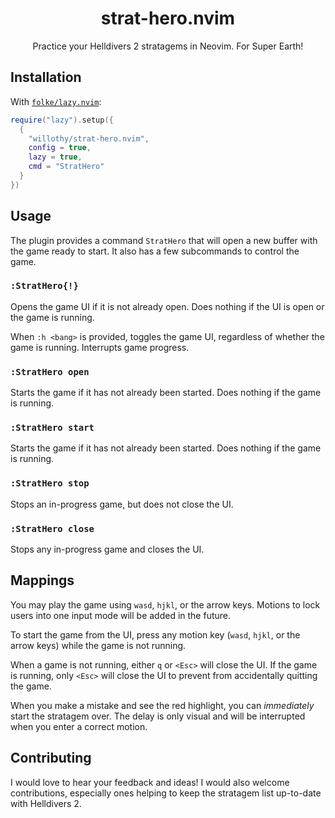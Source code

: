 <h1 align='center'>
  strat-hero.nvim
</h1>

<p align='center'>
  Practice your Helldivers 2 stratagems in Neovim. For Super Earth!
</p>

## Installation

With [`folke/lazy.nvim`](https://github.com/folke/lazy.nvim):

```lua
require("lazy").setup({
  {
    "willothy/strat-hero.nvim",
    config = true,
    lazy = true,
    cmd = "StratHero"
  }
})
```

## Usage

The plugin provides a command `StratHero` that will open a new buffer with the game ready to start. It also has a few subcommands to
control the game.

### `:StratHero{!}`

Opens the game UI if it is not already open. Does nothing if the UI is open or the game is running.

When `:h <bang>` is provided, toggles the game UI, regardless of whether the game is running. Interrupts game progress.

### `:StratHero open`

Starts the game if it has not already been started. Does nothing if the game is running.

### `:StratHero start`

Starts the game if it has not already been started. Does nothing if the game is running.

### `:StratHero stop`

Stops an in-progress game, but does not close the UI.

### `:StratHero close`

Stops any in-progress game and closes the UI.

## Mappings

You may play the game using `wasd`, `hjkl`, or the arrow keys. Motions to lock users into one input mode will be added in the future.

To start the game from the UI, press any motion key (`wasd`, `hjkl`, or the arrow keys) while the game is not running.

When a game is not running, either `q` or `<Esc>` will close the UI. If the game is running, only `<Esc>` will close the UI to prevent from accidentally quitting the game.

When you make a mistake and see the red highlight, you can *immediately* start the stratagem over. The delay is only visual and will be interrupted when
you enter a correct motion.

## Contributing

I would love to hear your feedback and ideas! I would also welcome contributions, especially ones helping to keep the stratagem list up-to-date with Helldivers 2.

